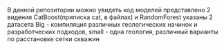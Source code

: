 В данной репозитории можно увидеть код моделей представлено 2 видения CatBoost(приписка cat, в файлах) и RandomForest
указаны 2 датасета Big - компиляция различных геологических начинок и разработческих подходов, small - одна геология, различный варианты по расстановке сетки скважин

